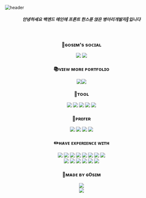


![header](https://capsule-render.vercel.app/api?type=waving&color=timeGradient&text=Introduce%20about%20G0sim&animation=twinkling&fontSize=35&fontAlignY=40&fontAlign=50&height=250)


<div align="center">

##### 안녕하세요 백엔드 메인에 프론트 한스푼 얹은 병아리개발자🐣입니다 
<br/>


### 🐾ɢᴏsɪᴍ's sᴏᴄɪᴀʟ
<img src="https://img.shields.io/badge/se0y0ung_-5865F2?style=flat-square&logo=discord&logoColor=white"/> <img src="https://img.shields.io/badge/se0y0ung.2807-EA4335?style=flat-square&logo=gmail&logoColor=white"/>


### 📚ᴠɪᴇᴡ ᴍᴏʀᴇ ᴘᴏʀᴛғᴏʟɪᴏ
<img src="https://img.shields.io/badge/🔗-white?style=flat-square"/><a href="https://www.notion.so/29ea38a8c2aa4567b2cf7b33f7b4eb07?pvs=4"><img src="http://img.shields.io/badge/NOTION-000000?style=flat-square&logo=notion&link=https://www.notion.so/29ea38a8c2aa4567b2cf7b33f7b4eb07?pvs=4"/></a><br/>


### 🔧ᴛᴏᴏʟ
<img src="https://img.shields.io/badge/ECLIPSE%20IDE-2C2255?style=flat-square&logo=eclipseide&logoColor=white"/>
<img src="https://img.shields.io/badge/VISUAL%20STUDIO%20CODE-007ACC?style=flat-square&logo=visualstudiocode&logoColor=white"/>
<img src="https://img.shields.io/badge/POSTMAN-FF6C37?style=flat-square&logo=postman&logoColor=white"/>
<img src="https://img.shields.io/badge/INTELLIJ%20IDE-000000?style=flat-square&logo=intellijidea&logoColor=white"/>
<img src="https://img.shields.io/badge/GITHUB-181717?style=flat-square&logo=github&logoColor=white"/>


### 📌ᴘʀᴇғᴇʀ
<img src="https://img.shields.io/badge/JAVA-0078D6?style=flat-square"/>
<img src="https://img.shields.io/badge/SPRING%20BOOT-6DB33F?style=flat-square&logo=springboot&logoColor=white"/>
<img src="https://img.shields.io/badge/ORACLE%20SQL-F80000?style=flat-square&logo=oracle&logoColor=white"/>
<img src="https://img.shields.io/badge/MYSQL-4479A1?style=flat-square&logo=mysql&logoColor=white"/>


### ✏️ʜᴀᴠᴇ ᴇxᴘᴇʀɪᴇɴᴄᴇ ᴡɪᴛʜ
<img src="https://img.shields.io/badge/MYBATIS-C4242B?style=flat-squar"/>
<img src="https://img.shields.io/badge/redis-%23DD0031.svg?style=for-the-badge&logo=redis&logoColor=white?style=flat-squar" />
<img src="https://img.shields.io/badge/HTML5-E34F26?style=flat-square&logo=html5&logoColor=white"/>
<img src="https://img.shields.io/badge/LINUX-FCC624?style=flat-square&logo=linux&logoColor=black"/>
<img src="https://img.shields.io/badge/JAVASCRIPT-FFD95A?style=flat-square&logo=javascript&logoColor=black"/>
<img src="https://img.shields.io/badge/DATA%20JPA-6DB33F?style=flat-square&logo=spring&logoColor=white"/>
<img src="https://img.shields.io/badge/SPRING%20SECURITY-6DB33F?style=flat-square&logo=spring&logoColor=white"/>
<img src="https://img.shields.io/badge/node.js-6DA55F?style=for-the-badge&logo=node.js&logoColor=white" />
<br />
<img src="https://img.shields.io/badge/REACT-61DAFB?style=flat-square&logo=react&logoColor=black"/>
<img src="https://img.shields.io/badge/CSS3-1572B6?style=flat-square&logo=css3&logoColor=white"/>
<img src="https://img.shields.io/badge/docker-%230db7ed.svg?style=for-the-badge&logo=docker&logoColor=white" />
<img src="https://img.shields.io/badge/kubernetes-%23326ce5.svg?style=for-the-badge&logo=kubernetes&logoColor=white" />
<img src="https://img.shields.io/badge/Next-black?style=for-the-badge&logo=next.js&logoColor=white"/>
<img src="https://img.shields.io/badge/Apache%20Kafka-000?style=for-the-badge&logo=apachekafka" />




### 🔗ᴍᴀᴅᴇ ʙʏ ɢ0sɪᴍ
<img src="https://img.shields.io/badge/🔗-white?style=flat-square"/>
<br/>
<img src="https://img.shields.io/badge/🔗-white?style=flat-square"/>
<!--
<hr/>

![G0sim's GitHub stats](https://github-readme-stats.vercel.app/api?username=G0sim&show_icons=true&theme=vue)
![Top Langs](https://github-readme-stats.vercel.app/api/top-langs/?username=G0sim&layout=compact&theme=vue)
--!>
</div>

